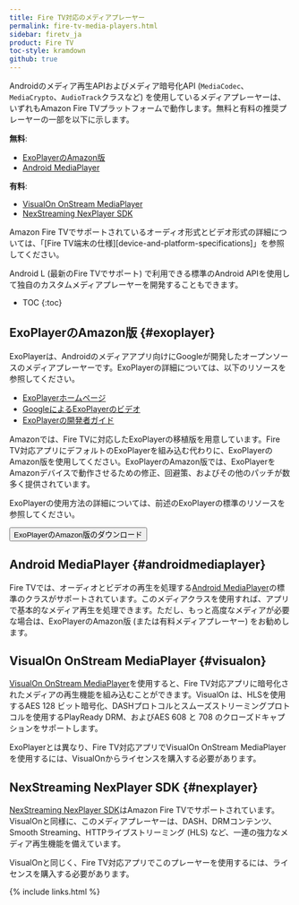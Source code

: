 ```yaml
---
title: Fire TV対応のメディアプレーヤー
permalink: fire-tv-media-players.html
sidebar: firetv_ja
product: Fire TV
toc-style: kramdown
github: true
---
```


Androidのメディア再生APIおよびメディア暗号化API (`MediaCodec`、`MediaCrypto`、`AudioTrack`クラスなど) を使用しているメディアプレーヤーは、いずれもAmazon Fire TVプラットフォームで動作します。無料と有料の推奨プレーヤーの一部を以下に示します。

**無料**:

*  [ExoPlayerのAmazon版](../fire-tv-media-players.md#exoplayer)
*  [Android MediaPlayer](../fire-tv-media-players.md#androidmediaplayer)

**有料**:

*  [VisualOn OnStream MediaPlayer](../fire-tv-media-players.md#visualon)
*  [NexStreaming NexPlayer SDK](../fire-tv-media-players.md#nexplayer)

Amazon Fire TVでサポートされているオーディオ形式とビデオ形式の詳細については、「[Fire TV端末の仕様][device-and-platform-specifications]」を参照してください。

Android L (最新のFire TVでサポート) で利用できる標準のAndroid APIを使用して独自のカスタムメディアプレーヤーを開発することもできます。

* TOC
{:toc}

## ExoPlayerのAmazon版 {#exoplayer}

ExoPlayerは、Androidのメディアアプリ向けにGoogleが開発したオープンソースのメディアプレーヤーです。ExoPlayerの詳細については、以下のリソースを参照してください。

*  [ExoPlayerホームページ](https://developer.android.com/guide/topics/media/exoplayer.html)
*  [GoogleによるExoPlayerのビデオ](https://www.youtube.com/watch?v=6VjF638VObA)
*  [ExoPlayerの開発者ガイド](http://google.github.io/ExoPlayer/guide.html)

Amazonでは、Fire TVに対応したExoPlayerの移植版を用意しています。Fire TV対応アプリにデフォルトのExoPlayerを組み込む代わりに、ExoPlayerのAmazon版を使用してください。ExoPlayerのAmazon版では、ExoPlayerをAmazonデバイスで動作させるための修正、回避策、およびその他のパッチが数多く提供されています。

ExoPlayerの使用方法の詳細については、前述のExoPlayerの標準のリソースを参照してください。

<a href="https://github.com/amzn/exoplayer-amazon-port"><button class="feedbackButton">ExoPlayerのAmazon版のダウンロード</button></a>

## Android MediaPlayer {#androidmediaplayer}

Fire TVでは、オーディオとビデオの再生を処理する[Android MediaPlayer](https://developer.android.com/reference/android/media/MediaPlayer.html)の標準のクラスがサポートされています。このメディアクラスを使用すれば、アプリで基本的なメディア再生を処理できます。ただし、もっと高度なメディアが必要な場合は、ExoPlayerのAmazon版 (または有料メディアプレーヤー) をお勧めします。

## VisualOn OnStream MediaPlayer {#visualon}

[VisualOn OnStream MediaPlayer](http://visualon.com/onstream-mediaplayer)を使用すると、Fire TV対応アプリに暗号化されたメディアの再生機能を組み込むことができます。VisualOn は、HLSを使用するAES 128 ビット暗号化、DASHプロトコルとスムーズストリーミングプロトコルを使用するPlayReady DRM、およびAES 608 と 708 のクローズドキャプションをサポートします。

ExoPlayerとは異なり、Fire TV対応アプリでVisualOn OnStream MediaPlayerを使用するには、VisualOnからライセンスを購入する必要があります。

## NexStreaming NexPlayer SDK {#nexplayer}

[NexStreaming NexPlayer SDK](http://www.nexstreaming.com/index.php)はAmazon Fire TVでサポートされています。VisualOnと同様に、このメディアプレーヤーは、DASH、DRMコンテンツ、Smooth Streaming、HTTPライブストリーミング (HLS) など、一連の強力なメディア再生機能を備えています。

VisualOnと同じく、Fire TV対応アプリでこのプレーヤーを使用するには、ライセンスを購入する必要があります。

{% include links.html %}

